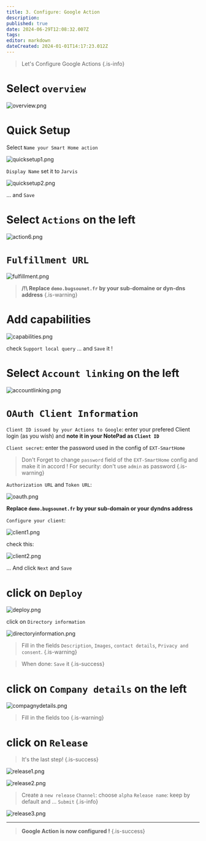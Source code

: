 ```yaml
---
title: 3. Configure: Google Action
description: 
published: true
date: 2024-06-29T12:08:32.007Z
tags: 
editor: markdown
dateCreated: 2024-01-01T14:17:23.012Z
---
```


> Let's Configure Google Actions
{.is-info}

# Select `overview`
![overview.png](/resources/smarthome/overview.png)

# Quick Setup
Select `Name your Smart Home action`

![quicksetup1.png](/resources/smarthome/quicksetup1.png) 

`Display Name` set it to `Jarvis`

![quicksetup2.png](/resources/smarthome/quicksetup2.png)

... and `Save`

# Select `Actions` on the left
![action6.png](/resources/smarthome/action6.png)

# `Fulfillment URL`
![fulfillment.png](/resources/smarthome/fulfillment.png)

>  **/!\ Replace `demo.bugsounet.fr` by your sub-domaine or dyn-dns address**
{.is-warning}


# Add capabilities
![capabilities.png](/resources/smarthome/capabilities.png)

check `Support local query`
... and `Save` it !

# Select `Account linking` on the left
![accountlinking.png](/resources/smarthome/accountlinking.png)

# `OAuth Client Information`
`Client ID issued by your Actions to Google`: enter your prefered Client login (as you wish) and **note it in your NotePad as `Client ID`**

`Client secret`: enter the password used in the config of `EXT-SmartHome`

> Don't Forget to change `password` field of the `EXT-SmartHome` config and make it in accord !
> For security: don't use `admin` as password
{.is-warning}

`Authorization URL` and `Token URL`:

![oauth.png](/resources/smarthome/oauth.png)

**Replace `demo.bugsounet.fr` by your sub-domain or your dyndns address**

`Configure your client`:

![client1.png](/resources/smarthome/client1.png)

check this:

![client2.png](/resources/smarthome/client2.png) 

... And click `Next` and `Save`

# click on `Deploy`

![deploy.png](/resources/smarthome/deploy.png)

click on `Directory information`

![directoryinformation.png](/resources/smarthome/directoryinformation.png)

> Fill in the fields `Description`, `Images`, `contact details`, `Privacy and consent`.
{.is-warning}

> When done: `Save` it
{.is-success}

# click on `Company details` on the left

![compagnydetails.png](/resources/smarthome/compagnydetails.png)

> Fill in the fields too
{.is-warning}


# click on `Release`
> It's the last step!
{.is-success}


![release1.png](/resources/smarthome/release1.png)

![release2.png](/resources/smarthome/release2.png)

> Create a `new release`
> `Channel`: choose `alpha`
> `Release name`: keep by default
> and ... `Submit`
{.is-info}

![release3.png](/resources/smarthome/release3.png)

----

> **Google Action is now configured !**
{.is-success}

